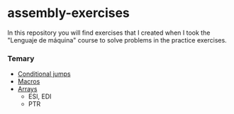 # assembly-exercises
In this repository you will find exercises that I created when I took the "Lenguaje de máquina" course to solve problems in the practice exercises.

### Temary

* [Conditional jumps](https://github.com/GookamDguez/assembly-exercises/tree/master/Saltos_condicionales)
* [Macros](https://github.com/GookamDguez/assembly-exercises/tree/master/macros)
* [Arrays](https://github.com/GookamDguez/assembly-exercises/tree/master/arrays)
  - ESI, EDI
  - PTR
